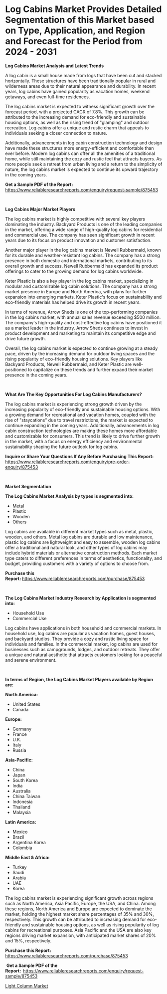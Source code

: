 <p><h1>Log Cabins Market Provides Detailed Segmentation of this Market based on Type, Application, and Region and Forecast for the Period from 2024 - 2031</h1></p><p><strong>Log Cabins Market Analysis and Latest Trends</strong></p>
<p><p>A log cabin is a small house made from logs that have been cut and stacked horizontally. These structures have been traditionally popular in rural and wilderness areas due to their natural appearance and durability. In recent years, log cabins have gained popularity as vacation homes, weekend getaways, and even full-time residences.</p><p>The log cabins market is expected to witness significant growth over the forecast period, with a projected CAGR of 7.8%. This growth can be attributed to the increasing demand for eco-friendly and sustainable housing options, as well as the rising trend of "glamping" and outdoor recreation. Log cabins offer a unique and rustic charm that appeals to individuals seeking a closer connection to nature.</p><p>Additionally, advancements in log cabin construction technology and design have made these structures more energy-efficient and comfortable than ever before. Modern log cabins can offer all the amenities of a traditional home, while still maintaining the cozy and rustic feel that attracts buyers. As more people seek a retreat from urban living and a return to the simplicity of nature, the log cabins market is expected to continue its upward trajectory in the coming years.</p></p>
<p><strong>Get a Sample PDF of the Report:&nbsp;</strong> <a href="https://www.reliableresearchreports.com/enquiry/request-sample/875453">https://www.reliableresearchreports.com/enquiry/request-sample/875453</a></p>
<p>&nbsp;</p>
<p><strong>Log Cabins Major Market Players</strong></p>
<p><p>The log cabins market is highly competitive with several key players dominating the industry. Backyard Products is one of the leading companies in the market, offering a wide range of high-quality log cabins for residential and commercial use. The company has seen significant growth in recent years due to its focus on product innovation and customer satisfaction.</p><p>Another major player in the log cabins market is Newell Rubbermaid, known for its durable and weather-resistant log cabins. The company has a strong presence in both domestic and international markets, contributing to its overall growth and success. Newell Rubbermaid has expanded its product offerings to cater to the growing demand for log cabins worldwide.</p><p>Keter Plastic is also a key player in the log cabins market, specializing in modular and customizable log cabin solutions. The company has a strong market presence in Europe and North America, with plans for further expansion into emerging markets. Keter Plastic's focus on sustainability and eco-friendly materials has helped drive its growth in recent years.</p><p>In terms of revenue, Arrow Sheds is one of the top-performing companies in the log cabins market, with annual sales revenue exceeding $500 million. The company's high-quality and cost-effective log cabins have positioned it as a market leader in the industry. Arrow Sheds continues to invest in product development and marketing to maintain its competitive edge and drive future growth.</p><p>Overall, the log cabins market is expected to continue growing at a steady pace, driven by the increasing demand for outdoor living spaces and the rising popularity of eco-friendly housing solutions. Key players like Backyard Products, Newell Rubbermaid, and Keter Plastic are well-positioned to capitalize on these trends and further expand their market presence in the coming years.</p></p>
<p>&nbsp;</p>
<p><strong>What Are The Key Opportunities For Log Cabins Manufacturers?</strong></p>
<p><p>The log cabins market is experiencing strong growth driven by the increasing popularity of eco-friendly and sustainable housing options. With a growing demand for recreational and vacation homes, coupled with the rise of "staycations" due to travel restrictions, the market is expected to continue expanding in the coming years. Additionally, advancements in log cabin construction technologies are making these homes more affordable and customizable for consumers. This trend is likely to drive further growth in the market, with a focus on energy efficiency and environmental sustainability shaping the future outlook for log cabins.</p></p>
<p><strong>Inquire or Share Your Questions If Any Before Purchasing This Report:</strong> <a href="https://www.reliableresearchreports.com/enquiry/pre-order-enquiry/875453">https://www.reliableresearchreports.com/enquiry/pre-order-enquiry/875453</a></p>
<p>&nbsp;</p>
<p><strong>Market Segmentation</strong></p>
<p><strong>The Log Cabins Market Analysis by types is segmented into:</strong></p>
<p><ul><li>Metal</li><li>Plastic</li><li>Wooden</li><li>Others</li></ul></p>
<p><p>Log cabins are available in different market types such as metal, plastic, wooden, and others. Metal log cabins are durable and low maintenance, plastic log cabins are lightweight and easy to assemble, wooden log cabins offer a traditional and natural look, and other types of log cabins may include hybrid materials or alternative construction methods. Each market type caters to different preferences in terms of aesthetics, functionality, and budget, providing customers with a variety of options to choose from.</p></p>
<p><strong>Purchase this Report:&nbsp;</strong><a href="https://www.reliableresearchreports.com/purchase/875453">https://www.reliableresearchreports.com/purchase/875453</a></p>
<p>&nbsp;</p>
<p><strong>The Log Cabins Market Industry Research by Application is segmented into:</strong></p>
<p><ul><li>Household Use</li><li>Commercial Use</li></ul></p>
<p><p>Log cabins have applications in both household and commercial markets. In household use, log cabins are popular as vacation homes, guest houses, and backyard studios. They provide a cozy and rustic living space for individuals and families. In the commercial market, log cabins are used for businesses such as campgrounds, lodges, and outdoor retreats. They offer a unique and natural aesthetic that attracts customers looking for a peaceful and serene environment.</p></p>
<p>&nbsp;</p>
<p><strong>In terms of Region, the Log Cabins Market Players available by Region are:</strong></p>
<p>
    <p> <strong> North America: </strong>
        <ul>
            <li>United States</li>
            <li>Canada</li>
        </ul>
        </p> 
    <p> <strong> Europe: </strong>
        <ul>
            <li>Germany</li>
            <li>France</li>
            <li>U.K.</li>
            <li>Italy</li>
            <li>Russia</li>
        </ul>
        </p> 
    <p> <strong> Asia-Pacific: </strong>
        <ul>
            <li>China</li>
            <li>Japan</li>
            <li>South Korea</li>
            <li>India</li>
            <li>Australia</li>
            <li>China Taiwan</li>
            <li>Indonesia</li>
            <li>Thailand</li>
            <li>Malaysia</li>
        </ul>
        </p> 
    <p> <strong> Latin America: </strong>
        <ul>
            <li>Mexico</li>
            <li>Brazil</li>
            <li>Argentina Korea</li>
            <li>Colombia</li>
        </ul>
        </p> 
    <p> <strong> Middle East & Africa: </strong>
        <ul>
            <li>Turkey</li>
            <li>Saudi</li>
            <li>Arabia</li>
            <li>UAE</li>
            <li>Korea</li>
        </ul>
    </p>
    </p>
<p><p>The log cabins market is experiencing significant growth across regions such as North America, Asia Pacific, Europe, the USA, and China. Among these regions, North America and Europe are expected to dominate the market, holding the highest market share percentages of 35% and 30%, respectively. This growth can be attributed to increasing demand for eco-friendly and sustainable housing options, as well as rising popularity of log cabins for recreational purposes. Asia Pacific and the USA are also key regions driving market expansion, with anticipated market shares of 20% and 15%, respectively.</p></p>
<p><strong>Purchase this Report: </strong><a href="https://www.reliableresearchreports.com/purchase/875453">https://www.reliableresearchreports.com/purchase/875453</a></p>
<p>&nbsp;<strong>Get a Sample PDF of the Report:&nbsp;&nbsp;</strong><a href="https://www.reliableresearchreports.com/enquiry/request-sample/875453">https://www.reliableresearchreports.com/enquiry/request-sample/875453</a></p>
<p><strong></strong></p>
<p><p><a href="https://github.com/edytherolanlouisejk1miz0wig/Market-Research-Report-List-1/blob/main/light-column-market.md">Light Column Market</a></p></p>